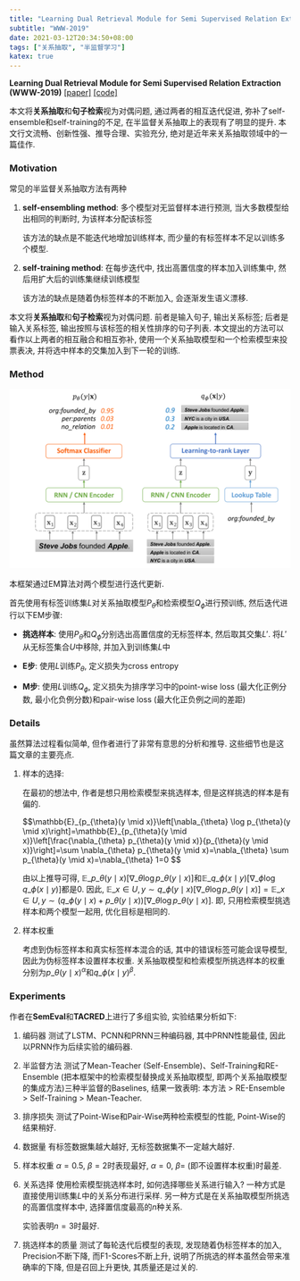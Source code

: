 ```yaml
---
title: "Learning Dual Retrieval Module for Semi Supervised Relation Extraction"
subtitle: "WWW-2019"
date: 2021-03-12T20:34:50+08:00
tags: ["关系抽取", "半监督学习"]
katex: true
---
```


**Learning Dual Retrieval Module for Semi Supervised Relation Extraction (WWW-2019)** [[paper]](https://dl.acm.org/doi/abs/10.1145/3308558.3313573) [[code]](https://github.com/INK-USC/DualRE)

本文将**关系抽取**和**句子检索**视为对偶问题, 通过两者的相互迭代促进, 弥补了self-ensemble和self-training的不足, 在半监督关系抽取上的表现有了明显的提升.
本文行文流畅、创新性强、推导合理、实验充分, 绝对是近年来关系抽取领域中的一篇佳作.

### Motivation
常见的半监督关系抽取方法有两种

1. **self-ensembling method**: 多个模型对无监督样本进行预测, 当大多数模型给出相同的判断时, 为该样本分配该标签
   
    该方法的缺点是不能迭代地增加训练样本, 而少量的有标签样本不足以训练多个模型.

2. **self-training method**: 在每步迭代中, 找出高置信度的样本加入训练集中, 然后用扩大后的训练集继续训练模型

    该方法的缺点是随着伪标签样本的不断加入, 会逐渐发生语义漂移.

本文将**关系抽取**和**句子检索**视为对偶问题. 前者是输入句子, 输出关系标签; 后者是输入关系标签, 输出按照与该标签的相关性排序的句子列表.
本文提出的方法可以看作以上两者的相互融合和相互弥补, 使用一个关系抽取模型和一个检索模型来投票表决, 并将选中样本的交集加入到下一轮的训练.

### Method

![模型框架图](/images/lin2019learning.png)

本框架通过EM算法对两个模型进行迭代更新.

首先使用有标签训练集$L$对关系抽取模型$P_\theta$和检索模型$Q_\phi$进行预训练, 然后迭代进行以下EM步骤:
  
* **挑选样本**: 使用$P_\theta$和$Q_\phi$分别选出高置信度的无标签样本, 然后取其交集$L'$. 将$L'$从无标签集合$U$中移除, 并加入到训练集$L$中

* **E步**: 使用$L$训练$P_\theta$, 定义损失为cross entropy

* **M步**: 使用$L$训练$Q_\phi$, 定义损失为排序学习中的point-wise loss (最大化正例分数, 最小化负例分数)和pair-wise loss (最大化正负例之间的差距)

### Details
虽然算法过程看似简单, 但作者进行了非常有意思的分析和推导. 这些细节也是这篇文章的主要亮点.

1. 样本的选择: 
   
   在最初的想法中, 作者是想只用检索模型来挑选样本, 但是这样挑选的样本是有偏的. 
   
   <div>
   $$\mathbb{E}_{p_{\theta}(y \mid x)}\left[\nabla_{\theta} \log p_{\theta}(y \mid x)\right]=\mathbb{E}_{p_{\theta}(y \mid x)}\left[\frac{\nabla_{\theta} p_{\theta}(y \mid x)}{p_{\theta}(y \mid x)}\right]=\sum \nabla_{\theta} p_{\theta}(y \mid x)=\nabla_{\theta} \sum p_{\theta}(y \mid x)=\nabla_{\theta} 1=0
   $$
   </div>
   
   由以上推导可得, $\mathbb{E}\_{p\_{\theta}(y \mid x)}\left[\nabla\_{\theta} \log p\_{\theta}(y \mid x)\right]$和$\mathbb{E}\_{q\_{\phi}(x \mid y)}\left[\nabla\_{\phi} \log q\_{\phi}(x \mid y)\right]$都是$0$. 因此, $\mathbb{E}\_{x \in U, y \sim q\_{\phi}(y \mid x)}\left[\nabla\_{\theta} \log p\_{\theta}(y \mid x)\right]=\mathbb{E}\_{x \in U, y \sim (q\_{\phi}(y \mid x) + p\_\theta(y \mid x))}\left[\nabla\_{\theta} \log p\_{\theta}(y \mid x)\right]$. 即, 只用检索模型挑选样本和两个模型一起用, 优化目标是相同的.

2. 样本权重

    考虑到伪标签样本和真实标签样本混合的话, 其中的错误标签可能会误导模型, 因此为伪标签样本设置样本权重. 
    关系抽取模型和检索模型所挑选样本的权重分别为$p\_\theta(y\mid x)^\alpha$和$q\_\phi(x\mid y)^\beta$.

### Experiments

作者在**SemEval**和**TACRED**上进行了多组实验, 实验结果分析如下:

1. 编码器
   测试了LSTM、PCNN和PRNN三种编码器, 其中PRNN性能最佳, 因此以PRNN作为后续实验的编码器.

2. 半监督方法
   测试了Mean-Teacher (Self-Ensemble)、Self-Training和RE-Ensemble (把本框架中的检索模型替换成关系抽取模型, 即两个关系抽取模型的集成方法)三种半监督的Baselines, 结果一致表明: 本方法 > RE-Ensemble > Self-Training > Mean-Teacher.

3. 排序损失
   测试了Point-Wise和Pair-Wise两种检索模型的性能, Point-Wise的结果稍好.

4. 数据量
   有标签数据集越大越好, 无标签数据集不一定越大越好.

5. 样本权重
   $\alpha=0.5$, $\beta=2$时表现最好, $\alpha=0$, $\beta=$ (即不设置样本权重)时最差.

6. 关系选择
   使用检索模型挑选样本时, 如何选择哪些关系进行输入?
   一种方式是直接使用训练集$L$中的关系分布进行采样. 
   另一种方式是在关系抽取模型所挑选的高置信度样本中, 选择置信度最高的$n$种关系.

   实验表明$n=3$时最好.

7. 挑选样本的质量
   测试了每轮迭代后模型的表现, 发现随着伪标签样本的加入, Precision不断下降, 而F1-Scores不断上升, 说明了所挑选的样本虽然会带来准确率的下降, 但是召回上升更快, 其质量还是过关的.